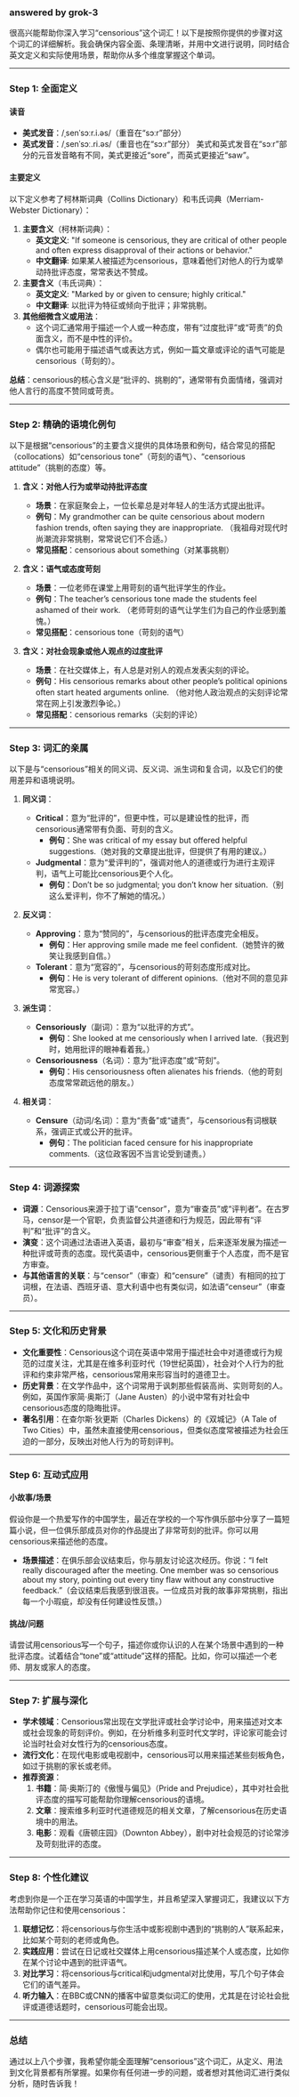 ### answered by grok-3
很高兴能帮助你深入学习“censorious”这个词汇！以下是按照你提供的步骤对这个词汇的详细解析。我会确保内容全面、条理清晰，并用中文进行说明，同时结合英文定义和实际使用场景，帮助你从多个维度掌握这个单词。

---

### Step 1: 全面定义

#### 读音
- **美式发音**：/ˌsenˈsɔːr.i.əs/（重音在“sɔːr”部分）
- **英式发音**：/ˌsenˈsɔː.ri.əs/（重音也在“sɔːr”部分）
美式和英式发音在“sɔːr”部分的元音发音略有不同，美式更接近“sore”，而英式更接近“saw”。

#### 主要定义
以下定义参考了柯林斯词典（Collins Dictionary）和韦氏词典（Merriam-Webster Dictionary）：
1. **主要含义**（柯林斯词典）：
   - **英文定义**: "If someone is censorious, they are critical of other people and often express disapproval of their actions or behavior."
   - **中文翻译**: 如果某人被描述为censorious，意味着他们对他人的行为或举动持批评态度，常常表达不赞成。
2. **主要含义**（韦氏词典）：
   - **英文定义**: "Marked by or given to censure; highly critical."
   - **中文翻译**: 以批评为特征或倾向于批评；非常挑剔。
3. **其他细微含义或用法**：
   - 这个词汇通常用于描述一个人或一种态度，带有“过度批评”或“苛责”的负面含义，而不是中性的评价。
   - 偶尔也可能用于描述语气或表达方式，例如一篇文章或评论的语气可能是censorious（苛刻的）。

**总结**：censorious的核心含义是“批评的、挑剔的”，通常带有负面情绪，强调对他人言行的高度不赞同或苛责。

---

### Step 2: 精确的语境化例句

以下是根据“censorious”的主要含义提供的具体场景和例句，结合常见的搭配（collocations）如“censorious tone”（苛刻的语气）、“censorious attitude”（挑剔的态度）等。

1. **含义：对他人行为或举动持批评态度**
   - **场景**：在家庭聚会上，一位长辈总是对年轻人的生活方式提出批评。
   - **例句**：My grandmother can be quite censorious about modern fashion trends, often saying they are inappropriate.
     （我祖母对现代时尚潮流非常挑剔，常常说它们不合适。）
   - **常见搭配**：censorious about something（对某事挑剔）

2. **含义：语气或态度苛刻**
   - **场景**：一位老师在课堂上用苛刻的语气批评学生的作业。
   - **例句**：The teacher’s censorious tone made the students feel ashamed of their work.
     （老师苛刻的语气让学生们为自己的作业感到羞愧。）
   - **常见搭配**：censorious tone（苛刻的语气）

3. **含义：对社会现象或他人观点的过度批评**
   - **场景**：在社交媒体上，有人总是对别人的观点发表尖刻的评论。
   - **例句**：His censorious remarks about other people’s political opinions often start heated arguments online.
     （他对他人政治观点的尖刻评论常常在网上引发激烈争论。）
   - **常见搭配**：censorious remarks（尖刻的评论）

---

### Step 3: 词汇的亲属

以下是与“censorious”相关的同义词、反义词、派生词和复合词，以及它们的使用差异和语境说明。

1. **同义词**：
   - **Critical**：意为“批评的”，但更中性，可以是建设性的批评，而censorious通常带有负面、苛刻的含义。
     - **例句**：She was critical of my essay but offered helpful suggestions.（她对我的文章提出批评，但提供了有用的建议。）
   - **Judgmental**：意为“爱评判的”，强调对他人的道德或行为进行主观评判，语气上可能比censorious更个人化。
     - **例句**：Don’t be so judgmental; you don’t know her situation.（别这么爱评判，你不了解她的情况。）

2. **反义词**：
   - **Approving**：意为“赞同的”，与censorious的批评态度完全相反。
     - **例句**：Her approving smile made me feel confident.（她赞许的微笑让我感到自信。）
   - **Tolerant**：意为“宽容的”，与censorious的苛刻态度形成对比。
     - **例句**：He is very tolerant of different opinions.（他对不同的意见非常宽容。）

3. **派生词**：
   - **Censoriously**（副词）：意为“以批评的方式”。
     - **例句**：She looked at me censoriously when I arrived late.（我迟到时，她用批评的眼神看着我。）
   - **Censoriousness**（名词）：意为“批评态度”或“苛刻”。
     - **例句**：His censoriousness often alienates his friends.（他的苛刻态度常常疏远他的朋友。）

4. **相关词**：
   - **Censure**（动词/名词）：意为“责备”或“谴责”，与censorious有词根联系，强调正式或公开的批评。
     - **例句**：The politician faced censure for his inappropriate comments.（这位政客因不当言论受到谴责。）

---

### Step 4: 词源探索

- **词源**：Censorious来源于拉丁语“censor”，意为“审查员”或“评判者”。在古罗马，censor是一个官职，负责监督公共道德和行为规范，因此带有“评判”和“批评”的含义。
- **演变**：这个词通过法语进入英语，最初与“审查”相关，后来逐渐发展为描述一种批评或苛责的态度。现代英语中，censorious更侧重于个人态度，而不是官方审查。
- **与其他语言的关联**：与“censor”（审查）和“censure”（谴责）有相同的拉丁词根，在法语、西班牙语、意大利语中也有类似词，如法语“censeur”（审查员）。

---

### Step 5: 文化和历史背景

- **文化重要性**：Censorious这个词在英语中常用于描述社会中对道德或行为规范的过度关注，尤其是在维多利亚时代（19世纪英国），社会对个人行为的批评和约束非常严格，censorious常用来形容当时的道德卫士。
- **历史背景**：在文学作品中，这个词常用于讽刺那些假装高尚、实则苛刻的人。例如，英国作家简·奥斯汀（Jane Austen）的小说中常有对社会中censorious态度的隐晦批评。
- **著名引用**：在查尔斯·狄更斯（Charles Dickens）的《双城记》（A Tale of Two Cities）中，虽然未直接使用censorious，但类似态度常被描述为社会压迫的一部分，反映出对他人行为的苛刻评判。

---

### Step 6: 互动式应用

#### 小故事/场景
假设你是一个热爱写作的中国学生，最近在学校的一个写作俱乐部中分享了一篇短篇小说，但一位俱乐部成员对你的作品提出了非常苛刻的批评。你可以用censorious来描述他的态度。
- **场景描述**：在俱乐部会议结束后，你与朋友讨论这次经历。你说：“I felt really discouraged after the meeting. One member was so censorious about my story, pointing out every tiny flaw without any constructive feedback.”（会议结束后我感到很沮丧。一位成员对我的故事非常挑剔，指出每一个小瑕疵，却没有任何建设性反馈。）

#### 挑战/问题
请尝试用censorious写一个句子，描述你或你认识的人在某个场景中遇到的一种批评态度。试着结合“tone”或“attitude”这样的搭配。比如，你可以描述一个老师、朋友或家人的态度。

---

### Step 7: 扩展与深化

- **学术领域**：Censorious常出现在文学批评或社会学讨论中，用来描述对文本或社会现象的苛刻评价。例如，在分析维多利亚时代文学时，评论家可能会讨论当时社会对女性行为的censorious态度。
- **流行文化**：在现代电影或电视剧中，censorious可以用来描述某些刻板角色，如过于挑剔的家长或老师。
- **推荐资源**：
  1. **书籍**：简·奥斯汀的《傲慢与偏见》（Pride and Prejudice），其中对社会批评态度的描写可能帮助你理解censorious的语境。
  2. **文章**：搜索维多利亚时代道德规范的相关文章，了解censorious在历史语境中的用法。
  3. **电影**：观看《唐顿庄园》（Downton Abbey），剧中对社会规范的讨论常涉及苛刻批评的态度。

---

### Step 8: 个性化建议

考虑到你是一个正在学习英语的中国学生，并且希望深入掌握词汇，我建议以下方法帮助你记住和使用censorious：
1. **联想记忆**：将censorious与你生活中或影视剧中遇到的“挑剔的人”联系起来，比如某个苛刻的老师或角色。
2. **实践应用**：尝试在日记或社交媒体上用censorious描述某个人或态度，比如你在某个讨论中遇到的批评语气。
3. **对比学习**：将censorious与critical和judgmental对比使用，写几个句子体会它们的语气差异。
4. **听力输入**：在BBC或CNN的播客中留意类似词汇的使用，尤其是在讨论社会批评或道德话题时，censorious可能会出现。

---

### 总结
通过以上八个步骤，我希望你能全面理解“censorious”这个词汇，从定义、用法到文化背景都有所掌握。如果你有任何进一步的问题，或者想对其他词汇进行类似分析，随时告诉我！